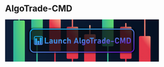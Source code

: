 # AlgoTrade-CMD

[![Launch AlgoTrade-CMD](Assets/Launch%20AlgoTrade-CMD.png)](https://onlinegdb.com/RS4D_cCZG)
